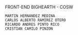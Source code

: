 FRONT-END BIGHEARTH - COSW

    MARTIN HERNANDEZ MEDINA
    CARLOS ALBERTO RAMIREZ OTERO
    RICARDO ANDRES PINTO RICO
    CRISTIAN CAMILO PINZON
